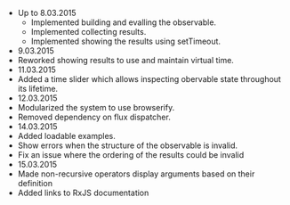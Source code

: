 * Up to 8.03.2015 
  *  Implemented building and evalling the observable.
  *  Implemented collecting results.
  *  Implemented showing the results using setTimeout.
*   9.03.2015 
  * Reworked showing results to use and maintain virtual time.
*  11.03.2015
  *  Added a time slider which allows inspecting obervable state throughout its lifetime.
*  12.03.2015
  *  Modularized the system to use browserify.
  *  Removed dependency on flux dispatcher.
*  14.03.2015
  *  Added loadable examples.
  *  Show errors when the structure of the observable is invalid.
  *  Fix an issue where the ordering of the results could be invalid
*  15.03.2015
  *  Made non-recursive operators display arguments based on their definition
  *  Added links to RxJS documentation
